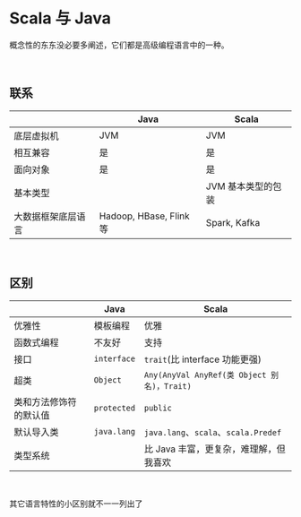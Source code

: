 # Scala 与 Java 

概念性的东东没必要多阐述，它们都是高级编程语言中的一种。

&nbsp;

## 联系

|                    | Java                    | Scala              |
| ------------------ | ----------------------- | ------------------ |
| 底层虚拟机         | JVM                     | JVM                |
| 相互兼容           | 是                      | 是                 |
| 面向对象           | 是                      | 是                 |
| 基本类型           |                         | JVM 基本类型的包装 |
| 大数据框架底层语言 | Hadoop, HBase, Flink 等 | Spark, Kafka       |

&nbsp;

## 区别

|                        | Java        | Scala                                       |
| ---------------------- | ----------- | ------------------------------------------- |
| 优雅性                 | 模板编程    | 优雅                                        |
| 函数式编程             | 不友好      | 支持                                        |
| 接口                   | `interface` | `trait`(比 interface 功能更强)              |
| 超类                   | `Object`    | `Any(AnyVal AnyRef(类 Object 别名)，Trait)` |
| 类和方法修饰符的默认值 | `protected` | `public`                                    |
| 默认导入类             | `java.lang` | `java.lang`、`scala`、`scala.Predef`        |
| 类型系统               |             | 比 Java 丰富，更复杂，难理解，但我喜欢      |

&nbsp;

其它语言特性的小区别就不一一列出了

